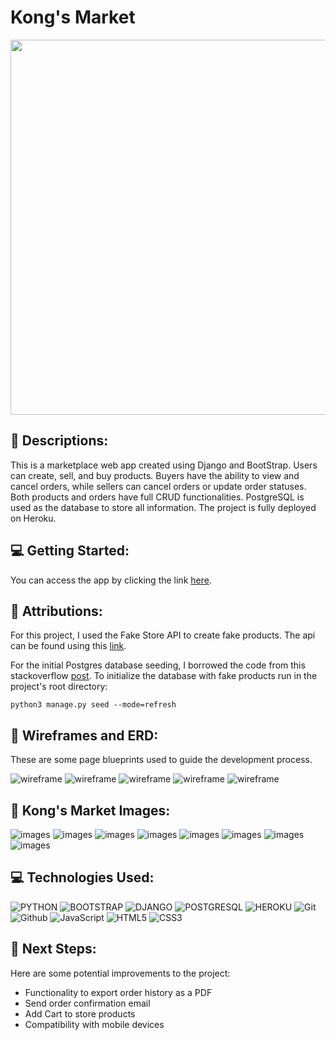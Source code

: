 # Kong's Market

<div id="header" align="center">

  <img src="./purplegorilla/static/images/banner.jpg" width="800" height="600">

</div>

## :pencil: Descriptions:

This is a marketplace web app created using Django and BootStrap. Users can create, sell, and buy products. Buyers have the ability to view and cancel orders, while sellers can cancel orders or update order statuses. Both products and orders have full CRUD functionalities. PostgreSQL is used as the database to store all information. The project is fully deployed on Heroku.

## :computer: Getting Started:

You can access the app by clicking the link [here](https://kong-market-5f9a6bf5752f.herokuapp.com/).

## :bust_in_silhouette: Attributions:

For this project, I used the Fake Store API to create fake products. The api can be found using this [link](https://fakestoreapi.com/).

For the initial Postgres database seeding, I borrowed the code from this stackoverflow [post](https://stackoverflow.com/questions/51577441/how-to-seed-django-project-insert-a-bunch-of-data-into-the-project-for-initi). To initialize the database with fake products run in the project's root directory:
```
python3 manage.py seed --mode=refresh
```

## :blue_book: Wireframes and ERD:

These are some page blueprints used to guide the development process.

![wireframe](./purplegorilla/static/images/kong1.jpg)
![wireframe](./purplegorilla/static/images/kong2.jpg)
![wireframe](./purplegorilla/static/images/kong3.jpg)
![wireframe](./purplegorilla/static/images/kong4.jpg)
![wireframe](./purplegorilla/static/images/kong5.png)



## :camera_flash: Kong's Market Images:

![images](./purplegorilla/static/images/img0.png)
![images](./purplegorilla/static/images/img1.png)
![images](./purplegorilla/static/images/img3.5.png)
![images](./purplegorilla/static/images/img4.png)
![images](./purplegorilla/static/images/img2.png)
![images](./purplegorilla/static/images/img5.png)
![images](./purplegorilla/static/images/img6.5.png)
![images](./purplegorilla/static/images/img7.png)



## :computer: Technologies Used:

![PYTHON](https://img.shields.io/badge/Python-3776AB?style=for-the-badge&logo=python&logoColor=white)
![BOOTSTRAP](https://img.shields.io/badge/Bootstrap-563D7C?style=for-the-badge&logo=bootstrap&logoColor=white)
![DJANGO](https://img.shields.io/badge/Django-092E20?style=for-the-badge&logo=django&logoColor=white)
![POSTGRESQL](https://img.shields.io/badge/PostgreSQL-316192?style=for-the-badge&logo=postgresql&logoColor=white)
![HEROKU](https://img.shields.io/badge/Heroku-430098?style=for-the-badge&logo=heroku&logoColor=white)
![Git](https://img.shields.io/badge/-Git-05122A?style=flat&logo=git)
![Github](https://img.shields.io/badge/-GitHub-05122A?style=flat&logo=github)
![JavaScript](https://img.shields.io/badge/-JavaScript-05122A?style=flat&logo=javascript)
![HTML5](https://img.shields.io/badge/-HTML5-05122A?style=flat&logo=html5)
![CSS3](https://img.shields.io/badge/-CSS-05122A?style=flat&logo=css3)


## :satellite: Next Steps:

Here are some potential improvements to the project:

- Functionality to export order history as a PDF
- Send order confirmation email
- Add Cart to store products
- Compatibility with mobile devices
